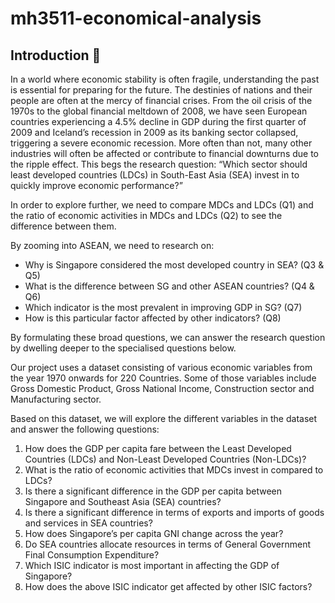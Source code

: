 # mh3511-economical-analysis
## Introduction 📝
In a world where economic stability is often fragile, understanding the past is essential for preparing for the future. The destinies of nations and their people are often at the mercy of financial crises. From the oil crisis of the 1970s to the global financial meltdown of 2008, we have seen European countries experiencing a 4.5% decline in GDP during the first quarter of 2009 and Iceland’s recession in 2009 as its banking sector collapsed, triggering a severe economic recession. More often than not, many other industries will often be affected or contribute to financial downturns due to the ripple effect. This begs the research question: “Which sector should least developed countries (LDCs) in South-East Asia (SEA) invest in to quickly improve economic performance?”

In order to explore further, we need to compare MDCs and LDCs (Q1) and the ratio of economic activities in MDCs and LDCs (Q2) to see the difference between them.

By zooming into ASEAN, we need to research on:
- Why is Singapore considered the most developed country in SEA? (Q3 & Q5)
- What is the difference between SG and other ASEAN countries? (Q4 & Q6)
- Which indicator is the most prevalent in improving GDP in SG? (Q7)
- How is this particular factor affected by other indicators? (Q8)

By formulating these broad questions, we can answer the research question by dwelling deeper to the specialised questions below.

Our project uses a dataset consisting of various economic variables from the year 1970 onwards for 220 Countries. Some of those variables include Gross Domestic Product, Gross National Income, Construction sector and Manufacturing sector. 

Based on this dataset, we will explore the different variables in the dataset and answer the following questions: 

1. How does the GDP per capita fare between the Least Developed Countries (LDCs) and Non-Least Developed Countries (Non-LDCs)?
2. What is the ratio of economic activities that MDCs invest in compared to LDCs? 
3. Is there a significant difference in the GDP per capita between Singapore and Southeast Asia (SEA) countries? 
4. Is there a significant difference in terms of exports and imports of goods and services in SEA countries? 
5. How does Singapore’s per capita GNI change across the year?
6. Do SEA countries allocate resources in terms of General Government Final Consumption Expenditure? 
7. Which ISIC indicator is most important in affecting the GDP of Singapore?
8. How does the above ISIC indicator get affected by other ISIC factors?
